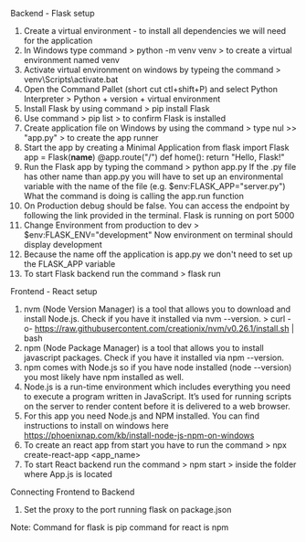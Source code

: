 Backend - Flask setup
1. Create a virtual environment - to install all dependencies we will need for the application
2. In Windows type command > python -m venv venv  > to create a virtual environment named venv
3. Activate virtual environment  on windows by typeing the  command > venv\Scripts\activate.bat
4. Open the Command Pallet (short cut ctl+shift+P) and select Python Interpreter > Python + version + virtual environment
5. Install Flask by using command > pip install Flask
6. Use command > pip list > to confirm Flask is installed
7. Create application file on Windows by using the command > type nul >> "app.py" > to create the app runner
8. Start the app by creating a Minimal Application
   from flask import Flask 
   app = Flask(__name__) 
   @app.route("/") 
   def home(): 
        return "Hello, Flask!"
9. Run the Flask app by typing the command > python app.py
If the .py file has other name than app.py you will have to set up an environmental variable with the name of the file (e.g. $env:FLASK_APP="server.py")
What the command is doing is calling the app.run function
10. On Production debug should be false. You can access the endpoint by following the link provided in the terminal. Flask is running on port 5000
11. Change Environment from production to dev >  $env:FLASK_ENV="development"
Now environment on terminal should display development
12. Because the name off the application is app.py we don't need to set up the FLASK_APP variable
13. To start Flask backend run the command > flask run

Frontend - React setup
1. nvm (Node Version Manager) is a tool that allows you to download and install Node.js. Check if you have it installed via nvm --version. > curl -o- https://raw.githubusercontent.com/creationix/nvm/v0.26.1/install.sh | bash
2. npm (Node Package Manager) is a tool that allows you to install javascript packages. Check if you have it installed via npm --version.
3. npm comes with Node.js so if you have node installed (node --version) you most likely have npm installed as well.
4. Node.js is a run-time environment which includes everything you need to execute a program written in JavaScript. It’s used for running scripts on the server to render content before it is delivered to a web browser.
5. For this app you need Node.js and NPM installed. You can find instructions to install on windows here https://phoenixnap.com/kb/install-node-js-npm-on-windows
6. To create an react app from start you have to run the command > npx create-react-app <app_name>
7. To start React backend run the command > npm start > inside the folder where App.js is located

Connecting Frontend to Backend
1.  Set the proxy to the port running flask on package.json

Note: Command for flask is pip command for react is npm